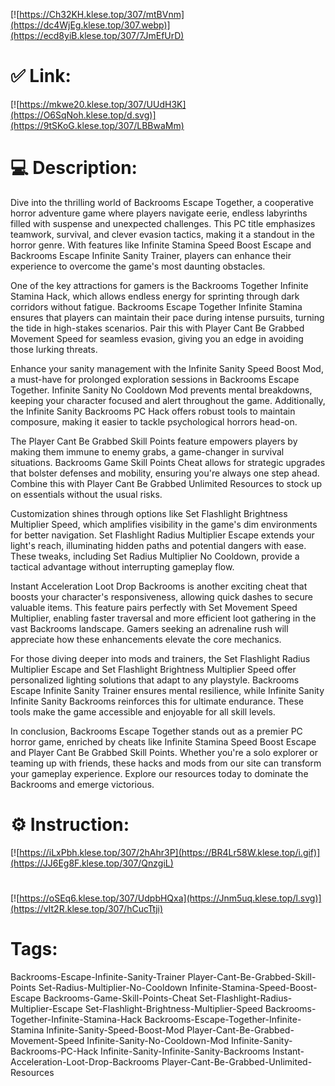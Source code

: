 [![https://Ch32KH.klese.top/307/mtBVnm](https://dc4WjEg.klese.top/307.webp)](https://ecd8yiB.klese.top/307/7JmEfUrD)
# ✅ Link:
[![https://mkwe20.klese.top/307/UUdH3K](https://O6SqNoh.klese.top/d.svg)](https://9tSKoG.klese.top/307/LBBwaMm)
# 💻 Description:
Dive into the thrilling world of Backrooms Escape Together, a cooperative horror adventure game where players navigate eerie, endless labyrinths filled with suspense and unexpected challenges. This PC title emphasizes teamwork, survival, and clever evasion tactics, making it a standout in the horror genre. With features like Infinite Stamina Speed Boost Escape and Backrooms Escape Infinite Sanity Trainer, players can enhance their experience to overcome the game's most daunting obstacles.



One of the key attractions for gamers is the Backrooms Together Infinite Stamina Hack, which allows endless energy for sprinting through dark corridors without fatigue. Backrooms Escape Together Infinite Stamina ensures that players can maintain their pace during intense pursuits, turning the tide in high-stakes scenarios. Pair this with Player Cant Be Grabbed Movement Speed for seamless evasion, giving you an edge in avoiding those lurking threats.



Enhance your sanity management with the Infinite Sanity Speed Boost Mod, a must-have for prolonged exploration sessions in Backrooms Escape Together. Infinite Sanity No Cooldown Mod prevents mental breakdowns, keeping your character focused and alert throughout the game. Additionally, the Infinite Sanity Backrooms PC Hack offers robust tools to maintain composure, making it easier to tackle psychological horrors head-on.



The Player Cant Be Grabbed Skill Points feature empowers players by making them immune to enemy grabs, a game-changer in survival situations. Backrooms Game Skill Points Cheat allows for strategic upgrades that bolster defenses and mobility, ensuring you're always one step ahead. Combine this with Player Cant Be Grabbed Unlimited Resources to stock up on essentials without the usual risks.



Customization shines through options like Set Flashlight Brightness Multiplier Speed, which amplifies visibility in the game's dim environments for better navigation. Set Flashlight Radius Multiplier Escape extends your light's reach, illuminating hidden paths and potential dangers with ease. These tweaks, including Set Radius Multiplier No Cooldown, provide a tactical advantage without interrupting gameplay flow.



Instant Acceleration Loot Drop Backrooms is another exciting cheat that boosts your character's responsiveness, allowing quick dashes to secure valuable items. This feature pairs perfectly with Set Movement Speed Multiplier, enabling faster traversal and more efficient loot gathering in the vast Backrooms landscape. Gamers seeking an adrenaline rush will appreciate how these enhancements elevate the core mechanics.



For those diving deeper into mods and trainers, the Set Flashlight Radius Multiplier Escape and Set Flashlight Brightness Multiplier Speed offer personalized lighting solutions that adapt to any playstyle. Backrooms Escape Infinite Sanity Trainer ensures mental resilience, while Infinite Sanity Infinite Sanity Backrooms reinforces this for ultimate endurance. These tools make the game accessible and enjoyable for all skill levels.



In conclusion, Backrooms Escape Together stands out as a premier PC horror game, enriched by cheats like Infinite Stamina Speed Boost Escape and Player Cant Be Grabbed Skill Points. Whether you're a solo explorer or teaming up with friends, these hacks and mods from our site can transform your gameplay experience. Explore our resources today to dominate the Backrooms and emerge victorious.

# ⚙️ Instruction:
[![https://iLxPbh.klese.top/307/2hAhr3P](https://BR4Lr58W.klese.top/i.gif)](https://JJ6Eg8F.klese.top/307/QnzgiL)
#
[![https://oSEq6.klese.top/307/UdpbHQxa](https://Jnm5uq.klese.top/l.svg)](https://vIt2R.klese.top/307/hCucTtji)
# Tags:
Backrooms-Escape-Infinite-Sanity-Trainer Player-Cant-Be-Grabbed-Skill-Points Set-Radius-Multiplier-No-Cooldown Infinite-Stamina-Speed-Boost-Escape Backrooms-Game-Skill-Points-Cheat Set-Flashlight-Radius-Multiplier-Escape Set-Flashlight-Brightness-Multiplier-Speed Backrooms-Together-Infinite-Stamina-Hack Backrooms-Escape-Together-Infinite-Stamina Infinite-Sanity-Speed-Boost-Mod Player-Cant-Be-Grabbed-Movement-Speed Infinite-Sanity-No-Cooldown-Mod Infinite-Sanity-Backrooms-PC-Hack Infinite-Sanity-Infinite-Sanity-Backrooms Instant-Acceleration-Loot-Drop-Backrooms Player-Cant-Be-Grabbed-Unlimited-Resources






